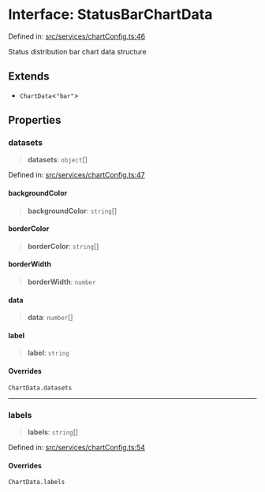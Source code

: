 # Interface: StatusBarChartData

Defined in: [src/services/chartConfig.ts:46](https://github.com/Nick2bad4u/Uptime-Watcher/blob/2a45eeb1723f8f7089001af2c92aa07d82dfe7e4/src/services/chartConfig.ts#L46)

Status distribution bar chart data structure

## Extends

- `ChartData`\<`"bar"`\>

## Properties

### datasets

> **datasets**: `object`[]

Defined in: [src/services/chartConfig.ts:47](https://github.com/Nick2bad4u/Uptime-Watcher/blob/2a45eeb1723f8f7089001af2c92aa07d82dfe7e4/src/services/chartConfig.ts#L47)

#### backgroundColor

> **backgroundColor**: `string`[]

#### borderColor

> **borderColor**: `string`[]

#### borderWidth

> **borderWidth**: `number`

#### data

> **data**: `number`[]

#### label

> **label**: `string`

#### Overrides

`ChartData.datasets`

***

### labels

> **labels**: `string`[]

Defined in: [src/services/chartConfig.ts:54](https://github.com/Nick2bad4u/Uptime-Watcher/blob/2a45eeb1723f8f7089001af2c92aa07d82dfe7e4/src/services/chartConfig.ts#L54)

#### Overrides

`ChartData.labels`
